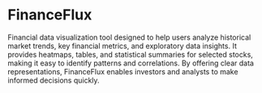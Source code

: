 # FinanceFlux
Financial data visualization tool designed to help users analyze historical market trends, key financial metrics, and exploratory data insights. It provides heatmaps, tables, and statistical summaries for selected stocks, making it easy to identify patterns and correlations. By offering clear data representations, FinanceFlux enables investors and analysts to make informed decisions quickly.
